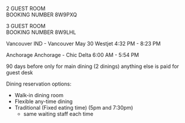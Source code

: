 2 GUEST ROOM  
BOOKING NUMBER 8W9PXQ
  
3 GUEST ROOM  
BOOKING NUMBER 8W9LHL

Vancouver
IND - Vancouver
May 30
Westjet
4:32 PM - 8:23 PM



Anchorage
Anchorage - Chic
Delta
6:00 AM - 5:54 PM

90 days before
only for main dining (2 dinings)
anything else is paid for
guest desk


Dining reservation options:
- Walk-in dining room
- Flexible any-time dining
- Traditional (Fixed eating time) (5pm and 7:30pm)
	- same waiting staff each time